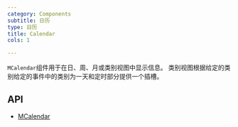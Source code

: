 ```yaml
---
category: Components
subtitle: 日历
type: 日历
title: Calendar
cols: 1

---
```


`MCalendar`组件用于在日、周、月或类别视图中显示信息。 类别视图根据给定的类别给定的事件中的类别为一天和定时部分提供一个插槽。

## API

- [MCalendar](/docs/api/MCalendar)
